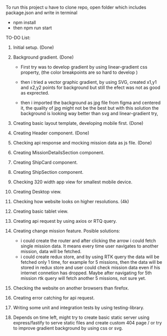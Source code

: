 To run this project u have to clone repo, open folder which includes package.json and write in terminal

- npm install
- then npm run start

TO-DO List:

1. Initial setup. (Done)
2. Background gradient. (Done)

   - First try was to develop gradient by using linear-gradient css property, (the color breakpoints are so hard to develop )

   - then i tried a vector graphic gradient, by using SVG, created x1,y1 and x2,y2 points for background but still the efect was not as good as exprected.

   - then i imported the background as jpg file from figma and centered it, the quality of jpg might not be the best but with this solution the background is looking way better than svg and linear-gradient try,

3. Creating basic layout template, developing mobile first. (Done)
4. Creating Header component. (Done)
5. Checking api response and mocking mission data as js file. (Done)
6. Creating MissionDetailsSection component.
7. Creating ShipCard component.
8. Creating ShipSection component.
9. Checking 320 width app view for smallest mobile device.
10. Creating Desktop view.
11. Checking how website looks on higher resolutions. (4k)
12. Creating basic tablet view.
13. Creating api request by using axios or RTQ query.
14. Creating change mission feature.
    Posible solutions:
    - i could create the router and after clicking the arrow i could fetch single mission data. It means every time user navigates to another mission, data will be fetched.
    - i could create redux store, and by using RTK query the data will be fetched only 1 time, for example for 5 missions, then the data will be stored in redux store and user could check mission data even if his internet connetion has dropped. Maybe after navigating for 5th mission rtk query will fetch another 5 missions, not sure yet.
15. Checking the website on another browsers than firefox.
16. Creating error catching for api request.
17. Writing some unit and integration tests by using testing-library.
18. Depends on time left, might try to create basic static server using express/fastify to serve static files and create custom 404 page / or try to improve gradient background by using css or svg.
